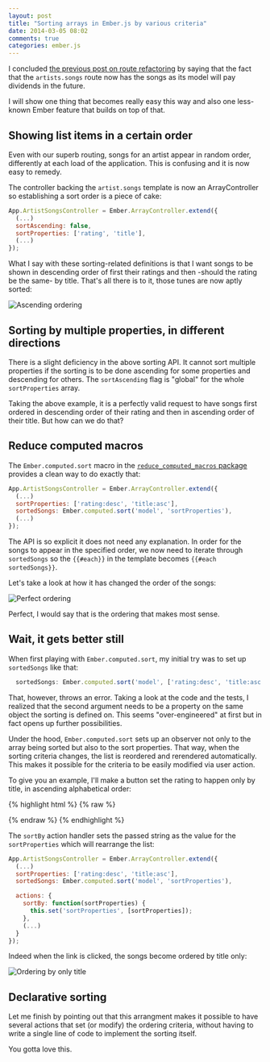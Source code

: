 ```yaml
---
layout: post
title: "Sorting arrays in Ember.js by various criteria"
date: 2014-03-05 08:02
comments: true
categories: ember.js
---
```


I concluded [the previous post on route refactoring][better-routes] by saying
that the fact that the `artists.songs` route now has the songs as its model will
pay dividends in the future.

I will show one thing that becomes really easy this way and also one
less-known Ember feature that builds on top of that.

## Showing list items in a certain order

Even with our superb routing, songs for an artist appear in random order,
differently at each load of the application. This is confusing and it is now
easy to remedy.

The controller backing the `artist.songs` template is now an ArrayController so
establishing a sort order is a piece of cake:

``` js
App.ArtistSongsController = Ember.ArrayController.extend({
  (...)
  sortAscending: false,
  sortProperties: ['rating', 'title'],
  (...)
});
```

What I say with these sorting-related definitions is that I want songs to be
shown in descending order of first their ratings and then -should the rating be
the same- by title. That's all there is to it, those tunes are now aptly sorted:

![Ascending ordering](http://f.cl.ly/items/1v3C3Q241g1w3k1X2c04/Screen%20Shot%202014-03-03%20at%2019.39.01.png)

## Sorting by multiple properties, in different directions

There is a slight deficiency in the above sorting API. It cannot sort multiple
properties if the sorting is to be done ascending for some properties and
descending for others. The `sortAscending` flag is "global" for the
whole `sortProperties` array.

Taking the above example, it is a perfectly valid request to have songs first
ordered in descending order of their rating and then in ascending order of their
title. But how can we do that?

## Reduce computed macros

The `Ember.computed.sort` macro in the [`reduce_computed_macros` package][rcm] provides
a clean way to do exactly that:

``` js
App.ArtistSongsController = Ember.ArrayController.extend({
  (...)
  sortProperties: ['rating:desc', 'title:asc'],
  sortedSongs: Ember.computed.sort('model', 'sortProperties'),
  (...)
});
```

The API is so explicit it does not need any explanation. In order for the songs
to appear in the specified order, we now need to iterate through `sortedSongs`
so the `{{#each}}` in the template becomes `{{#each sortedSongs}}`.

Let's take a look at how it has changed the order of the songs:

![Perfect ordering](http://f.cl.ly/items/1D1R183h0h103O0p421O/Screen%20Shot%202014-03-03%20at%2019.58.24.png)

Perfect, I would say that is the ordering that makes most sense.

## Wait, it gets better still

When first playing with `Ember.computed.sort`, my initial try was to set up
`sortedSongs` like that:

``` js
  sortedSongs: Ember.computed.sort('model', ['rating:desc', 'title:asc']),
```

That, however, throws an error. Taking a look at the code and the tests, I
realized that the second argument needs to be a property on the same object the
sorting is defined on. This seems "over-engineered" at first but in fact opens
up further possibilities.

Under the hood, `Ember.computed.sort` sets up an observer not only to the array
being sorted but also to the sort properties. That way, when the sorting
criteria changes, the list is reordered and rerendered automatically. This makes
it possible for the criteria to be easily modified via user action.

To give you an example, I'll make a button set the rating to happen only by title,
in ascending alphabetical order:

{% highlight html %}
{% raw %}
<script type="text/x-handlebars" data-template-name="artist/songs">
  {{#if canCreateSong}}
    <div class="list-group-item">
      (...)
      <button class="btn btn-link pull-right" {{action "sortBy" "title:asc"}}>Sort by title</button>
    </div>
  {{/if}}
  (...)
</script>
{% endraw %}
{% endhighlight %}

The `sortBy` action handler sets the passed string as the value
for the `sortProperties` which will rearrange the list:

``` js
App.ArtistSongsController = Ember.ArrayController.extend({
  (...)
  sortProperties: ['rating:desc', 'title:asc'],
  sortedSongs: Ember.computed.sort('model', 'sortProperties'),

  actions: {
    sortBy: function(sortProperties) {
      this.set('sortProperties', [sortProperties]);
    },
    (...)
  }
});
```

Indeed when the link is clicked, the songs become ordered by title only:

![Ordering by only title](http://f.cl.ly/items/1H0v0w3C0u0Q2A2j451Z/Screen%20Shot%202014-03-03%20at%2021.12.00.png)

## Declarative sorting

Let me finish by pointing out that this arrangment makes it possible to have
several actions that set (or modify) the ordering criteria, without having to
write a single line of code to implement the sorting itself.

You gotta love this.

[better-routes]: http://balinterdi.com/2014/02/26/a-common-resource-route-pattern-in-ember-dot-js.html
[rcm]: https://github.com/emberjs/ember.js/blob/v1.4.0/packages/ember-runtime/lib/computed/reduce_computed_macros.js
